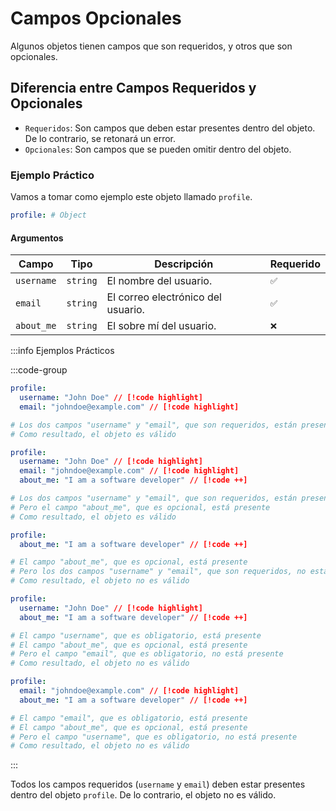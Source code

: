 # Campos Opcionales

Algunos objetos tienen campos que son requeridos, y otros que son opcionales.

## Diferencia entre Campos Requeridos y Opcionales

- `Requeridos`: Son campos que deben estar presentes dentro del objeto. De lo contrario, se retonará un error.
- `Opcionales`: Son campos que se pueden omitir dentro del objeto.

### Ejemplo Práctico

Vamos a tomar como ejemplo este objeto llamado `profile`.

```yml
profile: # Object
```

#### Argumentos

| Campo      | Tipo     | Descripción                        | Requerido |
| ---------- | -------- | ---------------------------------- | --------- |
| `username` | `string` | El nombre del usuario.             | `✅`      |
| `email`    | `string` | El correo electrónico del usuario. | `✅`      |
| `about_me` | `string` | El sobre mí del usuario.           | `❌`      |

:::info Ejemplos Prácticos

:::code-group

```yml [Objeto 1 (Válido)]
profile:
  username: "John Doe" // [!code highlight]
  email: "johndoe@example.com" // [!code highlight]

# Los dos campos "username" y "email", que son requeridos, están presentes
# Como resultado, el objeto es válido
```

```yml [Objeto 2 (Válido)]
profile:
  username: "John Doe" // [!code highlight]
  email: "johndoe@example.com" // [!code highlight]
  about_me: "I am a software developer" // [!code ++]

# Los dos campos "username" y "email", que son requeridos, están presentes
# Pero el campo "about_me", que es opcional, está presente
# Como resultado, el objeto es válido
```

```yml [Objeto 3 (Inválido)]
profile:
  about_me: "I am a software developer" // [!code ++]

# El campo "about_me", que es opcional, está presente
# Pero los dos campos "username" y "email", que son requeridos, no están presentes
# Como resultado, el objeto no es válido
```

```yml [Objeto 4 (Inválido)]
profile:
  username: "John Doe" // [!code highlight]
  about_me: "I am a software developer" // [!code ++]

# El campo "username", que es obligatorio, está presente
# El campo "about_me", que es opcional, está presente
# Pero el campo "email", que es obligatorio, no está presente
# Como resultado, el objeto no es válido
```

```yml [Objeto 5 (Inválido)]
profile:
  email: "johndoe@example.com" // [!code highlight]
  about_me: "I am a software developer" // [!code ++]

# El campo "email", que es obligatorio, está presente
# El campo "about_me", que es opcional, está presente
# Pero el campo "username", que es obligatorio, no está presente
# Como resultado, el objeto no es válido
```

:::

Todos los campos requeridos (`username` y `email`) deben estar presentes dentro del objeto `profile`. De lo contrario, el objeto no es válido.
